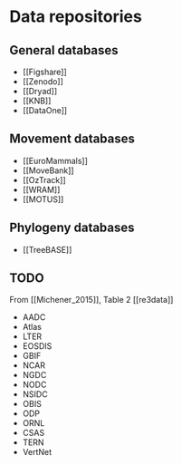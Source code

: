 # Data repositories

## General databases
* [[Figshare]]
* [[Zenodo]]
* [[Dryad]]
* [[KNB]]
* [[DataOne]]

## Movement databases
* [[EuroMammals]]
* [[MoveBank]]
* [[OzTrack]]
* [[WRAM]]
* [[MOTUS]]

## Phylogeny databases
* [[TreeBASE]]


## TODO
From [[Michener_2015]], Table 2
[[re3data]]
* AADC
* Atlas
* LTER
* EOSDIS
* GBIF
* NCAR
* NGDC
* NODC
* NSIDC
* OBIS
* ODP
* ORNL
* CSAS
* TERN
* VertNet